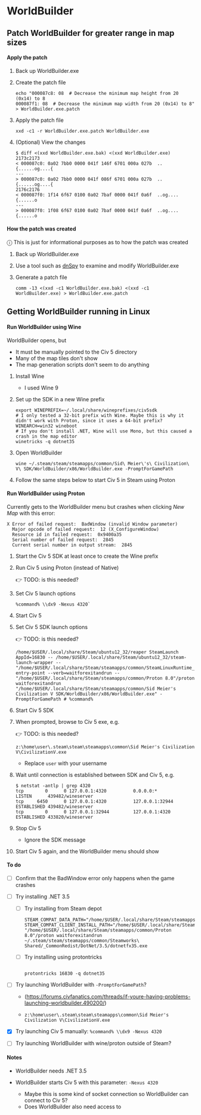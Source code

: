 # WorldBuilder

## Patch WorldBuilder for greater range in map sizes

#### Apply the patch

1. Back up WorldBuilder.exe

1. Create the patch file

   ```
   echo "000087c8: 08  # Decrease the minimum map height from 20 (0x14) to 8
   000087f1: 08  # Decrease the minimum map width from 20 (0x14) to 8" > WorldBuilder.exe.patch
   ```

1. Apply the patch file

   ```
   xxd -c1 -r WorldBuilder.exe.patch WorldBuilder.exe
   ```

1. (Optional) View the changes

   ```
   $ diff <(xxd WorldBuilder.exe.bak) <(xxd WorldBuilder.exe)
   2173c2173
   < 000087c0: 0a02 7bb0 0000 041f 146f 6701 000a 027b  ..{......og....{
   ---
   > 000087c0: 0a02 7bb0 0000 041f 086f 6701 000a 027b  ..{......og....{
   2176c2176
   < 000087f0: 1f14 6f67 0100 0a02 7baf 0000 041f 0a6f  ..og....{......o
   ---
   > 000087f0: 1f08 6f67 0100 0a02 7baf 0000 041f 0a6f  ..og....{......o
   ```

#### How the patch was created

ⓘ This is just for informational purposes as to how the patch was created

1. Back up WorldBuilder.exe

1. Use a tool such as [dnSpy](https://github.com/dnSpy/dnSpy) to examine and modify WorldBuilder.exe

1. Generate a patch file

   ```
   comm -13 <(xxd -c1 WorldBuilder.exe.bak) <(xxd -c1 WorldBuilder.exe) > WorldBuilder.exe.patch
   ```

## Getting WorldBuilder running in Linux

#### Run WorldBuilder using Wine

WorldBuilder opens, but

- It must be manually pointed to the Civ 5 directory
- Many of the map tiles don't show
- The map generation scripts don't seem to do anything

1. Install Wine

   - I used Wine 9

1. Set up the SDK in a new Wine prefix

   ```
   export WINEPREFIX=~/.local/share/wineprefixes/civ5sdk
   # I only tested a 32-bit prefix with Wine. Maybe this is why it didn't work with Proton, since it uses a 64-bit prefix?
   WINEARCH=win32 wineboot
   # If you don't install .NET, Wine will use Mono, but this caused a crash in the map editor
   winetricks -q dotnet35
   ```

1. Open WorldBuilder

   ```
   wine ~/.steam/steam/steamapps/common/Sid\ Meier\'s\ Civilization\ V\ SDK/WorldBuilder/x86/WorldBuilder.exe -PromptForGamePath
   ```

1. Follow the same steps below to start Civ 5 in Steam using Proton

#### Run WorldBuilder using Proton

Currently gets to the WorldBuilder menu but crashes when clicking _New Map_ with this error:

```
X Error of failed request:  BadWindow (invalid Window parameter)
  Major opcode of failed request:  12 (X_ConfigureWindow)
  Resource id in failed request:  0x9400a35
  Serial number of failed request:  2845
  Current serial number in output stream:  2845
```

1. Start the Civ 5 SDK at least once to create the Wine prefix

1. Run Civ 5 using Proton (instead of Native)

   👉 TODO: is this needed?

1. Set Civ 5 launch options

   ```
   %command% \\dx9 -Nexus 4320`
   ```

1. Start Civ 5

1. Set Civ 5 SDK launch options

   👉 TODO: is this needed?

   ```
   /home/$USER/.local/share/Steam/ubuntu12_32/reaper SteamLaunch AppId=16830 -- /home/$USER/.local/share/Steam/ubuntu12_32/steam-launch-wrapper -- "/home/$USER/.local/share/Steam/steamapps/common/SteamLinuxRuntime_sniper"/_v2-entry-point --verb=waitforexitandrun -- "/home/$USER/.local/share/Steam/steamapps/common/Proton 8.0"/proton waitforexitandrun  "/home/$USER/.local/share/Steam/steamapps/common/Sid Meier's Civilization V SDK/WorldBuilder/x86/WorldBuilder.exe" -PromptForGamePath # %command%
   ```

1. Start Civ 5 SDK

1. When prompted, browse to Civ 5 exe, e.g.

   👉 TODO: is this needed?

   ```
   z:\home\user\.steam\steam\steamapps\common\Sid Meier's Civilization V\CivilizationV.exe
   ```

   - Replace `user` with your username

1. Wait until connection is established between SDK and Civ 5, e.g.

   ```
   $ netstat -antlp | grep 4320
   tcp        0      0 127.0.0.1:4320          0.0.0.0:*               LISTEN      439482/wineserver
   tcp     6450      0 127.0.0.1:4320          127.0.0.1:32944         ESTABLISHED 439482/wineserver
   tcp        0      0 127.0.0.1:32944         127.0.0.1:4320          ESTABLISHED 433820/wineserver
   ```

1. Stop Civ 5

   - Ignore the SDK message

1. Start Civ 5 again, and the WorldBuilder menu should show

#### To do

- [ ] Confirm that the BadWindow error only happens when the game crashes
- [ ] Try installing .NET 3.5

  - [ ] Try installing from Steam depot

    ```
    STEAM_COMPAT_DATA_PATH="/home/$USER/.local/share/Steam/steamapps/compatdata/16830" STEAM_COMPAT_CLIENT_INSTALL_PATH="/home/$USER/.local/share/Steam" "/home/$USER/.local/share/Steam/steamapps/common/Proton 8.0"/proton waitforexitandrun  ~/.steam/steam/steamapps/common/Steamworks\ Shared/_CommonRedist/DotNet/3.5/dotnetfx35.exe
    ```

  - [ ] Try installing using protontricks

    ```

    protontricks 16830 -q dotnet35
    ```

- [ ] Try launching WorldBuilder with `-PromptForGamePath`?

  - (https://forums.civfanatics.com/threads/if-youre-having-problems-launching-worldbuilder.490200/)

  - `z:\home\user\.steam\steam\steamapps\common\Sid Meier's Civilization V\CivilizationV.exe`

- [x] Try launching Civ 5 manually: `%command% \\dx9 -Nexus 4320`
- [ ] Try launching WorldBuilder with wine/proton outside of Steam?

#### Notes

- WorldBuilder needs .NET 3.5

- WorldBuilder starts Civ 5 with this parameter: `-Nexus 4320`
  - Maybe this is some kind of socket connection so WorldBuilder can connect to Civ 5?
  - Does WorldBuilder also need access to
